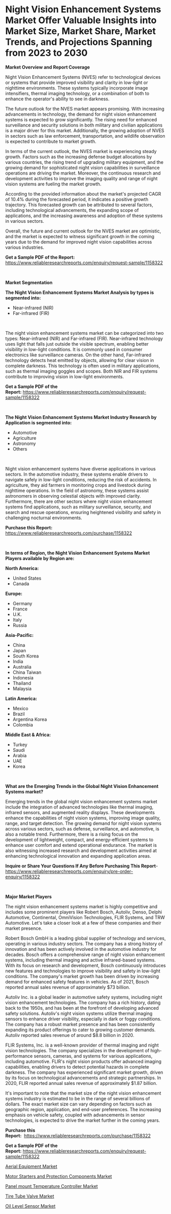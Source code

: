 <p><h1>Night Vision Enhancement Systems Market Offer Valuable Insights into Market Size, Market Share, Market Trends, and Projections Spanning from 2023 to 2030</h1></p><p><strong>Market Overview and Report Coverage</strong></p>
<p><p>Night Vision Enhancement Systems (NVES) refer to technological devices or systems that provide improved visibility and clarity in low-light or nighttime environments. These systems typically incorporate image intensifiers, thermal imaging technology, or a combination of both to enhance the operator's ability to see in darkness.</p><p>The future outlook for the NVES market appears promising. With increasing advancements in technology, the demand for night vision enhancement systems is expected to grow significantly. The rising need for enhanced surveillance and security solutions in both military and civilian applications is a major driver for this market. Additionally, the growing adoption of NVES in sectors such as law enforcement, transportation, and wildlife observation is expected to contribute to market growth.</p><p>In terms of the current outlook, the NVES market is experiencing steady growth. Factors such as the increasing defense budget allocations by various countries, the rising trend of upgrading military equipment, and the growing demand for sophisticated night vision capabilities in surveillance operations are driving the market. Moreover, the continuous research and development activities to improve the imaging quality and range of night vision systems are fueling the market growth.</p><p>According to the provided information about the market's projected CAGR of 10.4% during the forecasted period, it indicates a positive growth trajectory. This forecasted growth can be attributed to several factors, including technological advancements, the expanding scope of applications, and the increasing awareness and adoption of these systems in various sectors.</p><p>Overall, the future and current outlook for the NVES market are optimistic, and the market is expected to witness significant growth in the coming years due to the demand for improved night vision capabilities across various industries.</p></p>
<p><strong>Get a Sample PDF of the Report:</strong> <a href="https://www.reliableresearchreports.com/enquiry/request-sample/1158322">https://www.reliableresearchreports.com/enquiry/request-sample/1158322</a></p>
<p>&nbsp;</p>
<p><strong>Market Segmentation</strong></p>
<p><strong>The Night Vision Enhancement Systems Market Analysis by types is segmented into:</strong></p>
<p><ul><li>Near-infrared (NIR)</li><li>Far-infrared (FIR)</li></ul></p>
<p>&nbsp;</p>
<p><p>The night vision enhancement systems market can be categorized into two types: Near-infrared (NIR) and Far-infrared (FIR). Near-infrared technology uses light that falls just outside the visible spectrum, enabling better visibility in low-light conditions. It is commonly used in consumer electronics like surveillance cameras. On the other hand, Far-infrared technology detects heat emitted by objects, allowing for clear vision in complete darkness. This technology is often used in military applications, such as thermal imaging goggles and scopes. Both NIR and FIR systems contribute to improving vision in low-light environments.</p></p>
<p><strong>Get a Sample PDF of the Report:</strong>&nbsp;<a href="https://www.reliableresearchreports.com/enquiry/request-sample/1158322">https://www.reliableresearchreports.com/enquiry/request-sample/1158322</a></p>
<p>&nbsp;</p>
<p><strong>The Night Vision Enhancement Systems Market Industry Research by Application is segmented into:</strong></p>
<p><ul><li>Automotive</li><li>Agriculture</li><li>Astronomy</li><li>Others</li></ul></p>
<p>&nbsp;</p>
<p><p>Night vision enhancement systems have diverse applications in various sectors. In the automotive industry, these systems enable drivers to navigate safely in low-light conditions, reducing the risk of accidents. In agriculture, they aid farmers in monitoring crops and livestock during nighttime operations. In the field of astronomy, these systems assist astronomers in observing celestial objects with improved clarity. Furthermore, there are other sectors where night vision enhancement systems find applications, such as military surveillance, security, and search and rescue operations, ensuring heightened visibility and safety in challenging nocturnal environments.</p></p>
<p><strong>Purchase this Report:</strong>&nbsp; <a href="https://www.reliableresearchreports.com/purchase/1158322">https://www.reliableresearchreports.com/purchase/1158322</a></p>
<p>&nbsp;</p>
<p><strong>In terms of Region, the Night Vision Enhancement Systems Market Players available by Region are:</strong></p>
<p>
    <p> <strong> North America: </strong>
        <ul>
            <li>United States</li>
            <li>Canada</li>
        </ul>
        </p> 
    <p> <strong> Europe: </strong>
        <ul>
            <li>Germany</li>
            <li>France</li>
            <li>U.K.</li>
            <li>Italy</li>
            <li>Russia</li>
        </ul>
        </p> 
    <p> <strong> Asia-Pacific: </strong>
        <ul>
            <li>China</li>
            <li>Japan</li>
            <li>South Korea</li>
            <li>India</li>
            <li>Australia</li>
            <li>China Taiwan</li>
            <li>Indonesia</li>
            <li>Thailand</li>
            <li>Malaysia</li>
        </ul>
        </p> 
    <p> <strong> Latin America: </strong>
        <ul>
            <li>Mexico</li>
            <li>Brazil</li>
            <li>Argentina Korea</li>
            <li>Colombia</li>
        </ul>
        </p> 
    <p> <strong> Middle East & Africa: </strong>
        <ul>
            <li>Turkey</li>
            <li>Saudi</li>
            <li>Arabia</li>
            <li>UAE</li>
            <li>Korea</li>
        </ul>
    </p>
    </p>
<p>&nbsp;</p>
<p><strong>What are the Emerging Trends in the Global Night Vision Enhancement Systems market?</strong></p>
<p><p>Emerging trends in the global night vision enhancement systems market include the integration of advanced technologies like thermal imaging, infrared sensors, and augmented reality displays. These developments enhance the capabilities of night vision systems, improving image quality, range, and target detection. The growing demand for night vision systems across various sectors, such as defense, surveillance, and automotive, is also a notable trend. Furthermore, there is a rising focus on the development of lightweight, compact, and energy-efficient systems to enhance user comfort and extend operational endurance. The market is also witnessing increased research and development activities aimed at enhancing technological innovation and expanding application areas.</p></p>
<p><strong>Inquire or Share Your Questions If Any Before Purchasing This Report</strong>- <a href="https://www.reliableresearchreports.com/enquiry/pre-order-enquiry/1158322">https://www.reliableresearchreports.com/enquiry/pre-order-enquiry/1158322</a></p>
<p>&nbsp;</p>
<p><strong>Major Market Players</strong></p>
<p><p>The night vision enhancement systems market is highly competitive and includes some prominent players like Robert Bosch, Autoliv, Denso, Delphi Automotive, Continental, OmniVision Technologies, FLIR Systems, and TRW Automotive. Let's take a closer look at a few of these companies and their market presence.</p><p>Robert Bosch GmbH is a leading global supplier of technology and services, operating in various industry sectors. The company has a strong history of innovation and has been actively involved in the automotive industry for decades. Bosch offers a comprehensive range of night vision enhancement systems, including thermal imaging and active infrared-based systems. With its focus on research and development, Bosch continuously introduces new features and technologies to improve visibility and safety in low-light conditions. The company's market growth has been driven by increasing demand for enhanced safety features in vehicles. As of 2021, Bosch reported annual sales revenue of approximately $73 billion.</p><p>Autoliv Inc. is a global leader in automotive safety systems, including night vision enhancement technologies. The company has a rich history, dating back to the 1950s, and has been at the forefront of developing advanced safety solutions. Autoliv's night vision systems utilize thermal imaging sensors to enhance driver visibility, especially in dark or foggy conditions. The company has a robust market presence and has been consistently expanding its product offerings to cater to growing customer demands. Autoliv reported sales revenue of around $8.8 billion in 2020.</p><p>FLIR Systems, Inc. is a well-known provider of thermal imaging and night vision technologies. The company specializes in the development of high-performance sensors, cameras, and systems for various applications, including automotive. FLIR's night vision products offer advanced imaging capabilities, enabling drivers to detect potential hazards in complete darkness. The company has experienced significant market growth, driven by its focus on technological advancements and strategic partnerships. In 2020, FLIR reported annual sales revenue of approximately $1.87 billion.</p><p>It's important to note that the market size of the night vision enhancement systems industry is estimated to be in the range of several billions of dollars. The exact market size can vary depending on factors such as geographic region, application, and end-user preferences. The increasing emphasis on vehicle safety, coupled with advancements in sensor technologies, is expected to drive the market further in the coming years.</p></p>
<p><strong>Purchase this Report:</strong>&nbsp;&nbsp;<a href="https://www.reliableresearchreports.com/purchase/1158322">https://www.reliableresearchreports.com/purchase/1158322</a></p>
<p></p>
<p><strong>Get a Sample PDF of the Report:</strong>&nbsp;<a href="https://www.reliableresearchreports.com/enquiry/request-sample/1158322">https://www.reliableresearchreports.com/enquiry/request-sample/1158322</a></p>
<p><p><a href="https://medium.com/@palm.quick.roof/aerial-equipment-market-size-growth-forecast-2023-2030-6b2f6b45f457">Aerial Equipment Market</a></p><p><a href="https://www.linkedin.com/pulse/motor-starters-protection-components-market-research-report-unlocks-jibie/">Motor Starters and Protection Components Market</a></p><p><a href="https://www.linkedin.com/pulse/panel-mount-temperature-controller-market-research-report-provides-xpdte/">Panel mount Temperature Controller Market</a></p><p><a href="https://medium.com/@read.code.store/tire-tube-valve-market-size-growth-forecast-2023-2030-256e271b37a2">Tire Tube Valve Market</a></p><p><a href="https://www.linkedin.com/pulse/oil-level-sensor-market-research-report-provides-thorough-industry-kgq4e/">Oil Level Sensor Market</a></p></p>